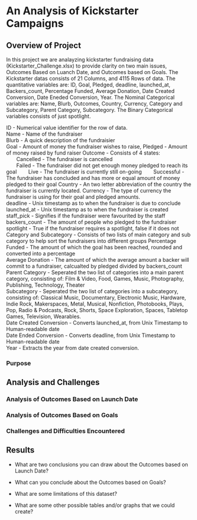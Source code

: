 # An Analysis of Kickstarter Campaigns

## Overview of Project

In this project we are analayzing kickstarter fundraising data (Kickstarter_Challenge.xlsx) to provide clarity on two main issues, 
Outcomes Based on Luanch Date, and Outcomes based on Goals. The Kickstarter datas consists of 21 Columns, and 4115 Rows of data. The quantitative variables are:
ID, Goal, Pledged, deadline, launched_at, Backers_count, Percentage Funded, Average Donation, Date Created Conversion,  Date Eneded Conversion, Year. 
The Nominal Categorical variables are: Name, Blurb, Outcomes, Country, Currency, Category and Subcategory, Parent Category, Subcategory. The Binary Categorical 
variables consists of just spotlight.

ID - Numerical value identifier for the row of data.  
Name - Name of the fundraiser  
Blurb - A quick description of the fundraisier  
Goal - Amount of money the fundraiser wishes to raise, 
Pledged - Amount of money raised by fund raiser 
Outcome - Consists of 4 states:  
&nbsp;&nbsp;&nbsp;&nbsp;&nbsp;&nbsp; Cancelled - The fundraiser is cancelled  
&nbsp;&nbsp;&nbsp;&nbsp;&nbsp;&nbsp; Failed - The fundraiser did not get enough money pledged to reach its goal 
&nbsp;&nbsp;&nbsp;&nbsp;&nbsp;&nbsp; Live - The fundraiser is currently still on-going 
&nbsp;&nbsp;&nbsp;&nbsp;&nbsp;&nbsp; Successful - The fundraiser has concluded and has more or equal amount of money pledged to their goal 
Country - An two letter abbreviation of the country the fundraiser is currently located. 
Currency - The type of currency the fundraiser is using for their goal and pledged amounts.  
deadline - Unix timestamp as to when the fundraiser is due to conclude  
launched_at - Unix timestamp as to when the fundraiser is created 
staff_pick - Signifies if the fundraiser were favourited by the staff 
backers_count - The amount of people who pledged to the fundraiser 
spotlight - True if the fundraiser requires a spotlight, false if it does not 
Category and Subcategory - Consists of two lists of main category and sub category to help sort the fundraisers into different groups 
Percentage Funded - The amount of which the goal has been reached, rounded and converted into a percentage  
Average Donation - The amount of which the average amount a backer will commit to a fundraiser, calcualted by pledged divided by backers_count 
Parent Category - Seperated the two list of categories into a main parent category, consisting of: 
	Film & Video, Food, Games, Music, Photography, Publishing, Technology, Theater   
Subcategory - Seperated the two list of categories into a subcategory, consisting of: 
	Classical Music, Documentary, Electronic Music, Hardware, Indie Rock, Makerspaces,
Metal, Musical, Nonfiction, Photobooks, Plays, Pop, Radio & Podcasts, Rock, Shorts,
Space Exploration, Spaces, Tabletop Games, Television, Wearables.  
Date Created Conversion - Converts launched_at, from Unix Timestamp to Human-readable date  
Date Ended Conversion - Converts deadline,  from Unix Timestamp to Human-readable date  
Year - Extracts the year from date created conversion.  
	
### Purpose

## Analysis and Challenges

### Analysis of Outcomes Based on Launch Date

### Analysis of Outcomes Based on Goals

### Challenges and Difficulties Encountered

## Results

- What are two conclusions you can draw about the Outcomes based on Launch Date?

- What can you conclude about the Outcomes based on Goals?

- What are some limitations of this dataset?

- What are some other possible tables and/or graphs that we could create?